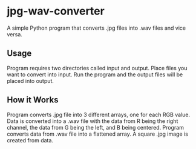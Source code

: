 # jpg-wav-converter
A simple Python program that converts .jpg files into .wav files and vice versa.
## Usage
Program requires two directories called input and output. Place files you want to convert into input. Run the program and the output files will be placed into output.
## How it Works
Program converts .jpg file into 3 different arrays, one for each RGB value. Data is converted into a .wav file with the data from R being the right channel, the data from G being the left, and B being centered.
Program converts data from .wav file into a flattened array. A square .jpg image is created from data.
